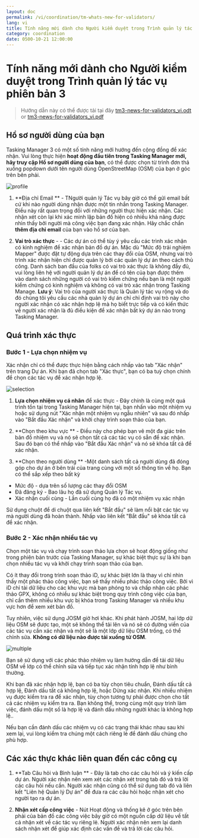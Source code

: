 ```yaml
---
layout: doc
permalink: /vi/coordination/tm-whats-new-for-validators/
lang: vi
title: Tính năng mới dành cho Người kiểm duyệt trong Trình quản lý tác vụ phiên bản 3
category: coordination
date: 0500-10-21 12:00:00
---
```


# Tính năng mới dành cho Người kiểm duyệt trong Trình quản lý tác vụ phiên bản 3

> Hướng dẫn này có thể được tải tại đây [tm3-news-for-validators_vi.odt](/files/tm3-news-for-validators_vi.odt) or [tm3-news-for-validators_vi.pdf](/files/tm3-news-for-validators_vi.pdf)  

## Hồ sơ người dùng của bạn

Tasking Manager 3 có một số tính năng mới hướng đến cộng đồng để xác nhận. Vui lòng thực hiện **hoạt động đầu tiên trong Tasking Manager mới, hãy truy cập Hồ sơ người dùng của bạn**, có thể được chọn từ trình đơn thả xuống popdown dưới tên người dùng OpenStreetMap (OSM) của bạn ở góc trên bên phải.

![profile][]

1. **Địa chỉ Email ** - TNgười quản lý Tác vụ bây giờ có thể gửi email bất cứ khi nào người dùng nhận được một tin nhắn trong Tasking Manager. Điều này rất quan trọng đối với những người thực hiện xác nhận. Các nhận xét còn lại khi xác minh lập bản đồ hiện có nhiều khả năng được nhìn thấy bởi người mà công việc bạn đang xác nhận. Hãy chắc chắn **thêm địa chỉ email** của bạn vào hồ sơ của bạn.

2. **Vai trò xác thực** - - Các dự án có thể tùy ý yêu cầu các trình xác nhận có kinh nghiệm để xác nhận bản đồ dự án. Mặc dù "Mức độ trải nghiệm Mapper" được đặt tự động dựa trên các thay đổi của OSM, nhưng vai trò trình xác nhận hiện chỉ được quản lý bởi các quản lý dự án theo cách thủ công. Danh sách ban đầu của folks có vai trò xác thực là không đầy đủ, vui lòng liên hệ với người quản lý dự án để có tên của bạn được thêm vào danh sách những người có vai trò kiểm chứng nếu bạn là một người kiểm chứng có kinh nghiệm và không có vai trò xác nhận trong Tasking Manage. **Lưu ý**: Vai trò của người xác thực là Quản lý tác vụ rộng và do đó chúng tôi yêu cầu các nhà quản lý dự án chỉ chỉ định vai trò này cho người xác nhận có xác nhận hợp lệ mà họ biết trực tiếp và có kiến thức về người xác nhận là đủ điều kiện để xác nhận bất kỳ dự án nào trong Tasking Manager.


## Quá trình xác thực

### Bước 1 - Lựa chọn nhiệm vụ

Xác nhận chỉ có thể được thực hiện bằng cách nhấp vào tab "Xác nhận" trên trang Dự án. Khi bạn đã chọn tab "Xác thực", bạn có ba tuỳ chọn chính để chọn các tác vụ để xác nhận hợp lệ.

![selection][]

1. **Lựa chọn nhiệm vụ cá nhân** để xác thực - Đây chính là cùng một quá trình tồn tại trong Tasking Manager hiện tại, bạn nhấn vào một nhiệm vụ hoặc sử dụng nút "Xác nhận một nhiệm vụ ngẫu nhiên" và sau đó nhấp vào "Bắt đầu Xác nhận" và khởi chạy trình soạn thảo của bạn.

2. **Chọn theo khu vực ** - Điều này cho phép bạn vẽ một đa giác trên bản đồ nhiệm vụ và nó sẽ chọn tất cả các tác vụ có sẵn để xác nhận. Sau đó bạn có thể nhấp vào "Bắt đầu Xác nhận" và nó sẽ khóa tất cả để xác nhận.

3. **Chọn theo người dùng ** -Một danh sách tất cả người dùng đã đóng góp cho dự án ở bên trái của trang cùng với một số thông tin về họ. Bạn có thể sắp xếp theo bất kỳ

- Mức độ - dựa trên số lượng các thay đổi OSM
- Đã đăng ký - Bao lâu họ đã sử dụng Quản lý Tác vụ.
- Xác nhận cuối cùng - Lần cuối cùng họ đã có một nhiệm vụ xác nhận

Sử dụng chuột để di chuột qua liên kết "Bắt đầu" sẽ làm nổi bật các tác vụ mà người dùng đã hoàn thành. Nhấp vào liên kết "Bắt đầu" sẽ khóa tất cả để xác nhận.

### Bước 2 - Xác nhận nhiều tác vụ

Chọn một tác vụ và chạy trình soạn thảo lựa chọn sẽ hoạt động giống như trong phiên bản trước của Tasking Manager, sự khác biệt thực sự là khi bạn chọn nhiều tác vụ và khởi chạy trình soạn thảo của bạn.

Có ít thay đổi trong trình soạn thảo iD, sự khác biệt lớn là thay vì chỉ nhìn thấy một phác thảo công việc, bạn sẽ thấy nhiều phác thảo công việc. Bởi vì iD chỉ tải dữ liệu cho các khu vực mà bạn phóng to và chấp nhận các phác thảo GPX, không có nhiều sự khác biệt trong quy trình công việc của bạn, chỉ cần thêm nhiều khu vực bị khóa trong Tasking Manager và nhiều khu vực hơn để xem xét bản đồ. 

Tuy nhiên, việc sử dụng JOSM giờ hơi khác. Khi phát hành JOSM, hai lớp dữ liệu OSM sẽ được tạo, một sẽ không thể tải lên và nó sẽ có đường viền của các tác vụ cần xác nhận và một sẽ là một lớp dữ liệu OSM trống, có thể chỉnh sửa. **Không có dữ liệu nào được tải xuống từ OSM**.

![multiple][]

Bạn sẽ sử dụng với các phác thảo nhiệm vụ làm hướng dẫn để tải dữ liệu OSM về lớp có thể chỉnh sửa và tiếp tục xác nhận tính hợp lệ như bình thường.

Khi bạn đã xác nhận hợp lệ, bạn có ba tùy chọn tiêu chuẩn, Đánh dấu tất cả hợp lệ, Đánh dấu tất cả không hợp lệ, hoặc Dừng xác nhận. Khi nhiều nhiệm vụ được kiểm tra ra để xác nhận, tùy chọn tương tự phải được chọn cho tất cả các nhiệm vụ kiểm tra ra. Bạn không thể, trong cùng một quy trình làm việc, đánh dấu một số là hợp lệ và đánh dấu những người khác là không hợp lệ..

Nếu bạn cần đánh dấu các nhiệm vụ có các trạng thái khác nhau sau khi xem lại, vui lòng kiểm tra chúng một cách riêng lẻ để đánh dấu chúng cho phù hợp.


## Các xác thực khác liên quan đến các công cụ

1. **Tab Câu hỏi và Bình luận ** - Đây là tab cho các câu hỏi và ý kiến cấp dự án. Người xác nhận nên xem xét các nhận xét trong tab đó và trả lời các câu hỏi nếu cần. Người xác nhận cũng có thể sử dụng tab đó và liên kết "Liên hệ Quản lý Dự án" để đưa ra các câu hỏi hoặc nhận xét cho người tạo ra dự án.

2. **Nhận xét cấp công việc** - Nút Hoạt động và thống kê ở góc trên bên phải của bản đồ các công việc bây giờ có một nguồn cấp dữ liệu về tất cả nhận xét về các tác vụ riêng lẻ. Người xác nhận nên xem lại danh sách nhận xét để giúp xác định các vấn đề và trả lời các câu hỏi.

[profile]:   /images/coordination/tm3_wnv_profile.png
[selection]: /images/coordination/tm3_wnv_selection.png
[multiple]:  /images/coordination/tm3_wnv_multiple.png